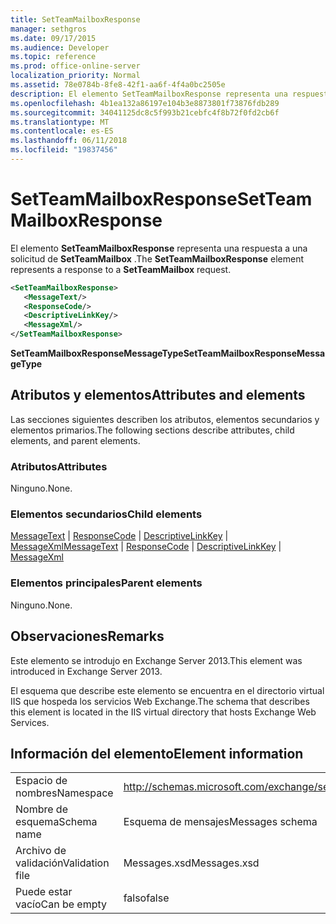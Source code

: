```yaml
---
title: SetTeamMailboxResponse
manager: sethgros
ms.date: 09/17/2015
ms.audience: Developer
ms.topic: reference
ms.prod: office-online-server
localization_priority: Normal
ms.assetid: 78e0784b-8fe8-42f1-aa6f-4f4a0bc2505e
description: El elemento SetTeamMailboxResponse representa una respuesta a una solicitud de SetTeamMailbox.
ms.openlocfilehash: 4b1ea132a86197e104b3e8873801f73876fdb289
ms.sourcegitcommit: 34041125dc8c5f993b21cebfc4f8b72f0fd2cb6f
ms.translationtype: MT
ms.contentlocale: es-ES
ms.lasthandoff: 06/11/2018
ms.locfileid: "19837456"
---
```

# <a name="setteammailboxresponse"></a><span data-ttu-id="b454b-103">SetTeamMailboxResponse</span><span class="sxs-lookup"><span data-stu-id="b454b-103">SetTeamMailboxResponse</span></span>

<span data-ttu-id="b454b-104">El elemento **SetTeamMailboxResponse** representa una respuesta a una solicitud de **SetTeamMailbox** .</span><span class="sxs-lookup"><span data-stu-id="b454b-104">The **SetTeamMailboxResponse** element represents a response to a **SetTeamMailbox** request.</span></span> 
  
```XML
<SetTeamMailboxResponse>
   <MessageText/>
   <ResponseCode/>
   <DescriptiveLinkKey/>
   <MessageXml/>
</SetTeamMailboxResponse>
```

 <span data-ttu-id="b454b-105">**SetTeamMailboxResponseMessageType**</span><span class="sxs-lookup"><span data-stu-id="b454b-105">**SetTeamMailboxResponseMessageType**</span></span>
## <a name="attributes-and-elements"></a><span data-ttu-id="b454b-106">Atributos y elementos</span><span class="sxs-lookup"><span data-stu-id="b454b-106">Attributes and elements</span></span>

<span data-ttu-id="b454b-107">Las secciones siguientes describen los atributos, elementos secundarios y elementos primarios.</span><span class="sxs-lookup"><span data-stu-id="b454b-107">The following sections describe attributes, child elements, and parent elements.</span></span>
  
### <a name="attributes"></a><span data-ttu-id="b454b-108">Atributos</span><span class="sxs-lookup"><span data-stu-id="b454b-108">Attributes</span></span>

<span data-ttu-id="b454b-109">Ninguno.</span><span class="sxs-lookup"><span data-stu-id="b454b-109">None.</span></span>
  
### <a name="child-elements"></a><span data-ttu-id="b454b-110">Elementos secundarios</span><span class="sxs-lookup"><span data-stu-id="b454b-110">Child elements</span></span>

<span data-ttu-id="b454b-111">[MessageText](messagetext.md) | [ResponseCode](responsecode.md) | [DescriptiveLinkKey](descriptivelinkkey.md) | [MessageXml](messagexml.md)</span><span class="sxs-lookup"><span data-stu-id="b454b-111">[MessageText](messagetext.md) | [ResponseCode](responsecode.md) | [DescriptiveLinkKey](descriptivelinkkey.md) | [MessageXml](messagexml.md)</span></span>
  
### <a name="parent-elements"></a><span data-ttu-id="b454b-112">Elementos principales</span><span class="sxs-lookup"><span data-stu-id="b454b-112">Parent elements</span></span>

<span data-ttu-id="b454b-113">Ninguno.</span><span class="sxs-lookup"><span data-stu-id="b454b-113">None.</span></span>
  
## <a name="remarks"></a><span data-ttu-id="b454b-114">Observaciones</span><span class="sxs-lookup"><span data-stu-id="b454b-114">Remarks</span></span>

<span data-ttu-id="b454b-115">Este elemento se introdujo en Exchange Server 2013.</span><span class="sxs-lookup"><span data-stu-id="b454b-115">This element was introduced in Exchange Server 2013.</span></span>
  
<span data-ttu-id="b454b-116">El esquema que describe este elemento se encuentra en el directorio virtual IIS que hospeda los servicios Web Exchange.</span><span class="sxs-lookup"><span data-stu-id="b454b-116">The schema that describes this element is located in the IIS virtual directory that hosts Exchange Web Services.</span></span>
  
## <a name="element-information"></a><span data-ttu-id="b454b-117">Información del elemento</span><span class="sxs-lookup"><span data-stu-id="b454b-117">Element information</span></span>

|||
|:-----|:-----|
|<span data-ttu-id="b454b-118">Espacio de nombres</span><span class="sxs-lookup"><span data-stu-id="b454b-118">Namespace</span></span>  <br/> |http://schemas.microsoft.com/exchange/services/2006/messages  <br/> |
|<span data-ttu-id="b454b-119">Nombre de esquema</span><span class="sxs-lookup"><span data-stu-id="b454b-119">Schema name</span></span>  <br/> |<span data-ttu-id="b454b-120">Esquema de mensajes</span><span class="sxs-lookup"><span data-stu-id="b454b-120">Messages schema</span></span>  <br/> |
|<span data-ttu-id="b454b-121">Archivo de validación</span><span class="sxs-lookup"><span data-stu-id="b454b-121">Validation file</span></span>  <br/> |<span data-ttu-id="b454b-122">Messages.xsd</span><span class="sxs-lookup"><span data-stu-id="b454b-122">Messages.xsd</span></span>  <br/> |
|<span data-ttu-id="b454b-123">Puede estar vacío</span><span class="sxs-lookup"><span data-stu-id="b454b-123">Can be empty</span></span>  <br/> |<span data-ttu-id="b454b-124">falso</span><span class="sxs-lookup"><span data-stu-id="b454b-124">false</span></span>  <br/> |
   

